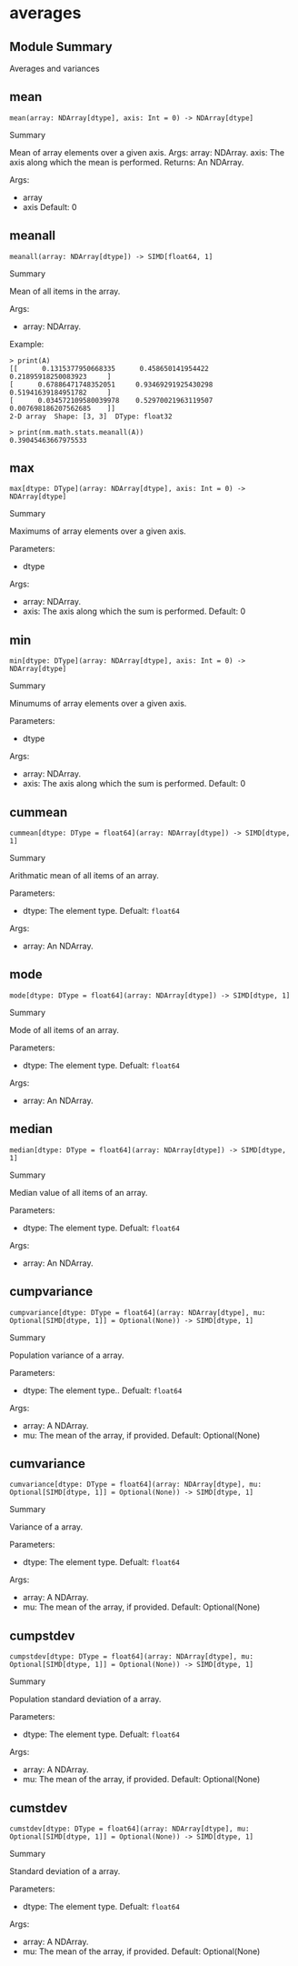 



# averages

##  Module Summary
  
Averages and variances
## mean


```Mojo
mean(array: NDArray[dtype], axis: Int = 0) -> NDArray[dtype]
```  
Summary  
  
Mean of array elements over a given axis. Args:     array: NDArray.     axis: The axis along which the mean is performed. Returns:     An NDArray.  
  
Args:  

- array
- axis Default: 0

## meanall


```Mojo
meanall(array: NDArray[dtype]) -> SIMD[float64, 1]
```  
Summary  
  
Mean of all items in the array.  
  
Args:  

- array: NDArray.


Example:
```console
> print(A)
[[      0.1315377950668335      0.458650141954422       0.21895918250083923     ]
[      0.67886471748352051     0.93469291925430298     0.51941639184951782     ]
[      0.034572109580039978    0.52970021963119507     0.007698186207562685    ]]
2-D array  Shape: [3, 3]  DType: float32

> print(nm.math.stats.meanall(A))
0.39045463667975533
```

## max


```Mojo
max[dtype: DType](array: NDArray[dtype], axis: Int = 0) -> NDArray[dtype]
```  
Summary  
  
Maximums of array elements over a given axis.  
  
Parameters:  

- dtype
  
Args:  

- array: NDArray.
- axis: The axis along which the sum is performed. Default: 0

## min


```Mojo
min[dtype: DType](array: NDArray[dtype], axis: Int = 0) -> NDArray[dtype]
```  
Summary  
  
Minumums of array elements over a given axis.  
  
Parameters:  

- dtype
  
Args:  

- array: NDArray.
- axis: The axis along which the sum is performed. Default: 0

## cummean


```Mojo
cummean[dtype: DType = float64](array: NDArray[dtype]) -> SIMD[dtype, 1]
```  
Summary  
  
Arithmatic mean of all items of an array.  
  
Parameters:  

- dtype: The element type. Defualt: `float64`
  
Args:  

- array: An NDArray.

## mode


```Mojo
mode[dtype: DType = float64](array: NDArray[dtype]) -> SIMD[dtype, 1]
```  
Summary  
  
Mode of all items of an array.  
  
Parameters:  

- dtype: The element type. Defualt: `float64`
  
Args:  

- array: An NDArray.

## median


```Mojo
median[dtype: DType = float64](array: NDArray[dtype]) -> SIMD[dtype, 1]
```  
Summary  
  
Median value of all items of an array.  
  
Parameters:  

- dtype: The element type. Defualt: `float64`
  
Args:  

- array: An NDArray.

## cumpvariance


```Mojo
cumpvariance[dtype: DType = float64](array: NDArray[dtype], mu: Optional[SIMD[dtype, 1]] = Optional(None)) -> SIMD[dtype, 1]
```  
Summary  
  
Population variance of a array.  
  
Parameters:  

- dtype: The element type.. Defualt: `float64`
  
Args:  

- array: A NDArray.
- mu: The mean of the array, if provided. Default: Optional(None)

## cumvariance


```Mojo
cumvariance[dtype: DType = float64](array: NDArray[dtype], mu: Optional[SIMD[dtype, 1]] = Optional(None)) -> SIMD[dtype, 1]
```  
Summary  
  
Variance of a array.  
  
Parameters:  

- dtype: The element type. Defualt: `float64`
  
Args:  

- array: A NDArray.
- mu: The mean of the array, if provided. Default: Optional(None)

## cumpstdev


```Mojo
cumpstdev[dtype: DType = float64](array: NDArray[dtype], mu: Optional[SIMD[dtype, 1]] = Optional(None)) -> SIMD[dtype, 1]
```  
Summary  
  
Population standard deviation of a array.  
  
Parameters:  

- dtype: The element type. Defualt: `float64`
  
Args:  

- array: A NDArray.
- mu: The mean of the array, if provided. Default: Optional(None)

## cumstdev


```Mojo
cumstdev[dtype: DType = float64](array: NDArray[dtype], mu: Optional[SIMD[dtype, 1]] = Optional(None)) -> SIMD[dtype, 1]
```  
Summary  
  
Standard deviation of a array.  
  
Parameters:  

- dtype: The element type. Defualt: `float64`
  
Args:  

- array: A NDArray.
- mu: The mean of the array, if provided. Default: Optional(None)
